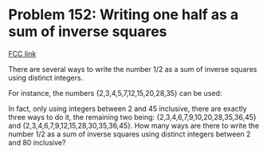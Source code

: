 # Problem 152: Writing one half as a sum of inverse squares

[FCC link](https://www.freecodecamp.org/learn/coding-interview-prep/project-euler/problem-152-writing-one-half-as-a-sum-of-inverse-squares)

There are several ways to write the number 1/2 as a sum of inverse squares using
distinct integers.

For instance, the numbers {2,3,4,5,7,12,15,20,28,35} can be used:

In fact, only using integers between 2 and 45 inclusive, there are exactly three
ways to do it, the remaining two being: {2,3,4,6,7,9,10,20,28,35,36,45} and
{2,3,4,6,7,9,12,15,28,30,35,36,45}. How many ways are there to write the number
1/2 as a sum of inverse squares using distinct integers between 2 and 80
inclusive?
